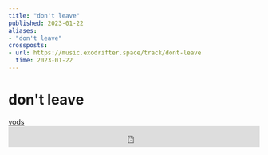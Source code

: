 ```yaml
---
title: "don't leave"
published: 2023-01-22
aliases:
- "don't leave"
crossposts:
- url: https://music.exodrifter.space/track/dont-leave
  time: 2023-01-22
---
```


# don't leave

<div class="flex">
<div><i class="ri-video-fill"></i> <a href="https://vods.exodrifter.space/tag/song-don-t-leave">vods</a></div>
</div>

<iframe style="border: 0; width: 100%; max-width: 700px; height: 42px;" src="https://bandcamp.com/EmbeddedPlayer/album=477085509/size=small/bgcol=333333/linkcol=0f91ff/track=47983644/transparent=true/" seamless><a href="https://music.exodrifter.space/album/lonely-metro">lonely metro by exodrifter</a></iframe>
